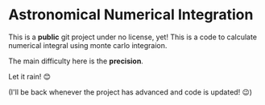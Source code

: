 # Astronomical Numerical Integration

This is a __public__ git project under no license, yet!
This is a code to calculate numerical integral using monte carlo integraion.

The main difficulty here is the **precision**.

Let it rain! :blush:

(I'll be back whenever the project has advanced and code is updated! :wink:)
